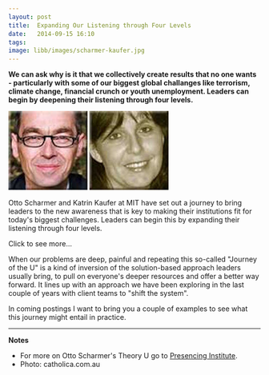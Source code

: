 ```yaml
---
layout: post
title:  Expanding Our Listening through Four Levels
date:   2014-09-15 16:10
tags: 
image: libb/images/scharmer-kaufer.jpg
---
```


**We can ask why is it that we collectively create results that no one wants - particularly with some of our biggest global challanges like terrorism, climate change, financial crunch or youth unemployment. Leaders can begin by deepening their listening through four levels.**

![](/libb/images/scharmer-kaufer.jpg)

Otto Scharmer and Katrin Kaufer at MIT have set out a journey to bring leaders to the new awareness that is key to making their institutions fit for today's biggest challenges. Leaders can begin this by expanding their listening through four levels.

<div id="restOfArticle" style="display:none">

They call the <b>first level of listening "downloading"</b>. This is centred on your own habit: listening for confirmation of what you already agree with, trapping you in your existing views and behaviours.<br><br>

<b>Level two is listening for the facts</b>, and <b>level three is listening with empathy</b> towards the feelings of the people involved.<br><br>  

The ultimate listening at <b>level four is called "presencing"</b>. In this your attention moves from "me" to "we" and time seems to slow down as you become connected to a wider sphere, as when a sports team is in the zone or jazz ensemble finds its groove. From here a new reality can come into being. <br><br>

Our listening journey begins when we stop "downloading", and move the "beam of our attention" to immerse ourselves through the levels to the places of most potential. For this it is necessary to leave the centre of your world (your office, your team) and travel to the periphery of the system to find out what matters to other people more intimately involved in the problem.<br><br>

After listening, there follows a second phase of quiet inner reflection, to allow a new knowing to emerge, in response to questions such as: What wants to emerge here? How can we become part of the story of the future, rather than holding onto the story of the past?<br><br>

A third phase begins to address the future through "doing": preferably in small, speedy and spontaneous tests that generate feedback from stakeholders and allow you to evolve an idea.<br><br>

</div>
<a onclick="showMoreOrLess(this,'restOfArticle');">Click to see more...</a>

When our problems are deep, painful and repeating this so-called "Journey of the U" is a kind of inversion of the solution-based approach leaders usually bring, to pull on everyone's deeper resources and offer a better way forward. It lines up with an approach we have been exploring in the last couple of years with client teams to "shift the system". 

In coming postings I want to bring you a couple of examples to see what this journey might entail in practice.

__________________
<b>Notes</b>  

* For more on Otto Scharmer's Theory U go to <a href="https://www.presencing.com/executivesummary" target="_blank"> Presencing Institute</a>.  
* Photo: catholica.com.au

